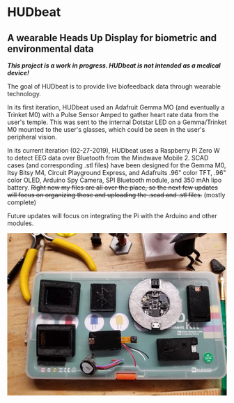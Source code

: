 # HUDbeat
## A wearable Heads Up Display for biometric and environmental data


*__This project is a work in progress. HUDbeat is not intended as a medical device!__*

The goal of HUDbeat is to provide live biofeedback data through wearable technology.

In its first iteration, HUDbeat used an Adafruit Gemma MO (and eventually a Trinket M0) with a Pulse Sensor Amped to gather heart rate data from the user's temple. This was sent to the internal Dotstar LED on a Gemma/Trinket M0 mounted to the user's glasses, which could be seen in the user's peripheral vision. 

In its current iteration (02-27-2019), HUDbeat uses a Raspberry Pi Zero W to detect EEG data over Bluetooth from the Mindwave Mobile 2. SCAD cases (and corresponding .stl files) have been designed for the Gemma M0, Itsy Bitsy M4, Circuit Playground Express, and Adafruits .96" color TFT, .96" color OLED, Arduino Spy Camera, SPI Bluetooth module, and 350 mAh lipo battery. ~~Right now my files are all over the place, so the next few updates will focus on organizing those and uploading the .scad and .stl files.~~ (mostly complete)

Future updates will focus on integrating the Pi with the Arduino and other modules.


![](https://github.com/agoramachina/HUDbeat/blob/master/images/20190227_02.jpg)
